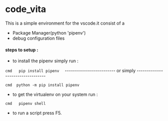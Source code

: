 # code_vita



This is a simple environment for the vscode.it consist of a
- Package Manager(python 'pipenv')
- debug configuration files

#### steps to setup :


- to install the pipenv simply run :

```cmd   pip install pipenv  ```
   ------------------------- or simply --------------------------------- 

```cmd  python -m pip install pipenv   ```


- to get the virtualenv on your system  run :

```cmd   pipenv shell  ```

- to run a script press F5.



